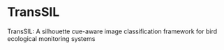 # TransSIL
TransSIL: A silhouette cue-aware image classification framework for bird ecological monitoring systems
